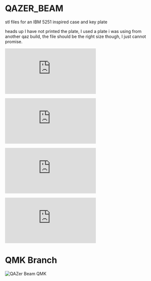 # QAZER_BEAM
stl files for an IBM 5251 inspired case and key plate

heads up I have not printed the plate, I used a plate i was using from another qaz build, the file should be the right size though, I just cannot promise.

![Beautiful](https://deskthority.net/download/file.php?id=73211)

![Acrylic bottom looks better in person](https://deskthority.net/download/file.php?id=73215)

![brother](https://deskthority.net/download/file.php?id=73213)

![brother](https://deskthority.net/download/file.php?id=73214)

# QMK Branch
![QAZer Beam QMK](https://github.com/ImYourHuckleberry/qmk_firmware/tree/master/keyboards/tominabox1/qaz/keymaps/big_space_solenoid_buzzer_blockers)
